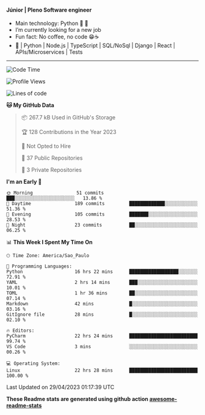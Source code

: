 #### Júnior | Pleno Software engineer 

- Main technology: Python 🐍 💖
- I’m currently looking for a new job
- Fun fact: No coffee, no code 😁☕
- 📖 | Python | Node.js | TypeScript | SQL/NoSql | Django | React | APIs/Microservices | Tests 
---
<!--START_SECTION:waka-->
![Code Time](http://img.shields.io/badge/Code%20Time-740%20hrs%2047%20mins-blue)

![Profile Views](http://img.shields.io/badge/Profile%20Views-0-blue)

![Lines of code](https://img.shields.io/badge/From%20Hello%20World%20I%27ve%20Written-10.6%20million%20lines%20of%20code-blue)

**🐱 My GitHub Data** 

> 📦 267.7 kB Used in GitHub's Storage 
 > 
> 🏆 128 Contributions in the Year 2023
 > 
> 🚫 Not Opted to Hire
 > 
> 📜 37 Public Repositories 
 > 
> 🔑 3 Private Repositories 
 > 
**I'm an Early 🐤** 

```text
🌞 Morning                51 commits          ███░░░░░░░░░░░░░░░░░░░░░░   13.86 % 
🌆 Daytime                189 commits         █████████████░░░░░░░░░░░░   51.36 % 
🌃 Evening                105 commits         ███████░░░░░░░░░░░░░░░░░░   28.53 % 
🌙 Night                  23 commits          ██░░░░░░░░░░░░░░░░░░░░░░░   06.25 % 
```


📊 **This Week I Spent My Time On** 

```text
🕑︎ Time Zone: America/Sao_Paulo

💬 Programming Languages: 
Python                   16 hrs 22 mins      ██████████████████░░░░░░░   72.91 % 
YAML                     2 hrs 14 mins       ███░░░░░░░░░░░░░░░░░░░░░░   10.01 % 
TOML                     1 hr 36 mins        ██░░░░░░░░░░░░░░░░░░░░░░░   07.14 % 
Markdown                 42 mins             █░░░░░░░░░░░░░░░░░░░░░░░░   03.16 % 
GitIgnore file           28 mins             █░░░░░░░░░░░░░░░░░░░░░░░░   02.10 % 

🔥 Editors: 
PyCharm                  22 hrs 24 mins      █████████████████████████   99.74 % 
VS Code                  3 mins              ░░░░░░░░░░░░░░░░░░░░░░░░░   00.26 % 

💻 Operating System: 
Linux                    22 hrs 28 mins      █████████████████████████   100.00 % 
```


 Last Updated on 29/04/2023 01:17:39 UTC
<!--END_SECTION:waka-->

**These Readme stats are generated using github action [awesome-readme-stats](https://github.com/anmol098/waka-readme-stats)**
